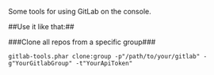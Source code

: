 Some tools for using GitLab on the console.

##Use it like that:##

###Clone all repos from a specific group###
```
gitlab-tools.phar clone:group -p"/path/to/your/gitlab" -g"YourGitlabGroup" -t"YourApiToken"
```